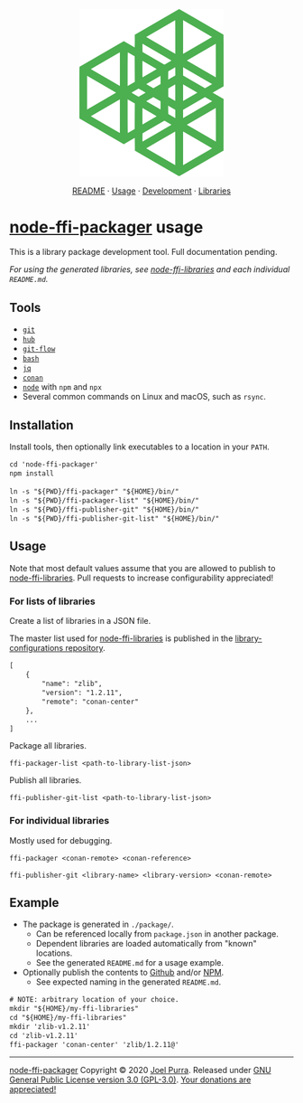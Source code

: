 <p align="center">
  <a href="https://github.com/node-ffi-packager"><img src="https://raw.githubusercontent.com/node-ffi-packager/resources/master/logotype/node-ffi-packager.svg?sanitize=true" alt="node-ffi-packager logotype, impossible cubes in green" width="256" border="0" /></a>
</p>

<p align="center">
  <a href="https://github.com/node-ffi-packager">README</a> &middot; <a href="./USAGE.md">Usage</a> &middot; <a href="./DEVELOP.md">Development</a> &middot; <a href="https://github.com/node-ffi-libraries">Libraries</a>
</p>

# [node-ffi-packager](https://github.com/node-ffi-packager) usage

This is a library package development tool. Full documentation pending.

_For using the generated libraries, see [node-ffi-libraries](https://github.com/node-ffi-libraries) and each individual `README.md`._

## Tools

- [`git`](https://git-scm.com/)
- [`hub`](https://hub.github.com/)
- [`git-flow`](https://github.com/petervanderdoes/gitflow-avh)
- [`bash`](https://www.gnu.org/software/bash/)
- [`jq`](https://stedolan.github.io/jq/)
- [`conan`](https://conan.io/)
- [`node`](https://nodejs.org/) with `npm` and `npx`
- Several common commands on Linux and macOS, such as `rsync`.

## Installation

Install tools, then optionally link executables to a location in your `PATH`.

```shell
cd 'node-ffi-packager'
npm install

ln -s "${PWD}/ffi-packager" "${HOME}/bin/"
ln -s "${PWD}/ffi-packager-list" "${HOME}/bin/"
ln -s "${PWD}/ffi-publisher-git" "${HOME}/bin/"
ln -s "${PWD}/ffi-publisher-git-list" "${HOME}/bin/"
```

## Usage

Note that most default values assume that you are allowed to publish to [node-ffi-libraries](https://github.com/node-ffi-libraries). Pull requests to increase configurability appreciated!

### For lists of libraries

Create a list of libraries in a JSON file.

The master list used for [node-ffi-libraries](https://github.com/node-ffi-libraries) is published in the [library-configurations repository](https://github.com/node-ffi-packager/library-configurations).

```shell
[
    {
        "name": "zlib",
        "version": "1.2.11",
        "remote": "conan-center"
    },
    ...
]
```

Package all libraries.

```shell
ffi-packager-list <path-to-library-list-json>
```

Publish all libraries.

```shell
ffi-publisher-git-list <path-to-library-list-json>
```

### For individual libraries

Mostly used for debugging.

```shell
ffi-packager <conan-remote> <conan-reference>
```

```shell
ffi-publisher-git <library-name> <library-version> <conan-remote>
```

## Example

- The package is generated in `./package/`.
  - Can be referenced locally from `package.json` in another package.
  - Dependent libraries are loaded automatically from "known" locations.
  - See the generated `README.md` for a usage example.
- Optionally publish the contents to [Github](https://github.com/) and/or [NPM](https://npmjs.com/).
  - See expected naming in the generated `README.md`.

```shell
# NOTE: arbitrary location of your choice.
mkdir "${HOME}/my-ffi-libraries"
cd "${HOME}/my-ffi-libraries"
mkdir 'zlib-v1.2.11'
cd 'zlib-v1.2.11'
ffi-packager 'conan-center' 'zlib/1.2.11@'
```

---

[node-ffi-packager](https://github.com/node-ffi-packager) Copyright &copy; 2020 [Joel Purra](https://joelpurra.com/). Released under [GNU General Public License version 3.0 (GPL-3.0)](https://www.gnu.org/licenses/gpl.html). [Your donations are appreciated!](https://joelpurra.com/donate/)
